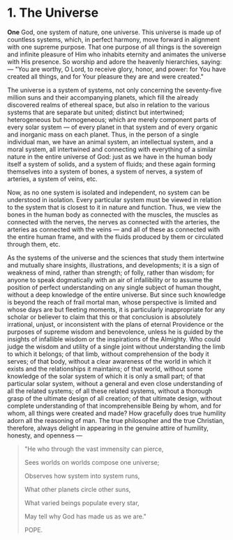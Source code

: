# 1. The Universe

**One** God, one system of nature, one universe. This universe is made up of countless systems, which, in perfect harmony, move forward in alignment with one supreme purpose. That one purpose of all things is the sovereign and infinite pleasure of Him who inhabits eternity and animates the universe with His presence. So worship and adore the heavenly hierarchies, saying: — "You are worthy, O Lord, to receive glory, honor, and power: for You have created all things, and for Your pleasure they are and were created."

The universe is a system of systems, not only concerning the seventy-five million suns and their accompanying planets, which fill the already discovered realms of ethereal space, but also in relation to the various systems that are separate but united; distinct but intertwined; heterogeneous but homogeneous; which are merely component parts of every solar system — of every planet in that system and of every organic and inorganic mass on each planet. Thus, in the person of a single individual man, we have an animal system, an intellectual system, and a moral system, all intertwined and connecting with everything of a similar nature in the entire universe of God: just as we have in the human body itself a system of solids, and a system of fluids; and these again forming themselves into a system of bones, a system of nerves, a system of arteries, a system of veins, etc.

Now, as no one system is isolated and independent, no system can be understood in isolation. Every particular system must be viewed in relation to the system that is closest to it in nature and function. Thus, we view the bones in the human body as connected with the muscles, the muscles as connected with the nerves, the nerves as connected with the arteries, the arteries as connected with the veins — and all of these as connected with the entire human frame, and with the fluids produced by them or circulated through them, etc.

As the systems of the universe and the sciences that study them intertwine and mutually share insights, illustrations, and developments; it is a sign of weakness of mind, rather than strength; of folly, rather than wisdom; for anyone to speak dogmatically with an air of infallibility or to assume the position of perfect understanding on any single subject of human thought, without a deep knowledge of the entire universe. But since such knowledge is beyond the reach of frail mortal man, whose perspective is limited and whose days are but fleeting moments, it is particularly inappropriate for any scholar or believer to claim that this or that conclusion is absolutely irrational, unjust, or inconsistent with the plans of eternal Providence or the purposes of supreme wisdom and benevolence, unless he is guided by the insights of infallible wisdom or the inspirations of the Almighty. Who could judge the wisdom and utility of a single joint without understanding the limb to which it belongs; of that limb, without comprehension of the body it serves; of that body, without a clear awareness of the world in which it exists and the relationships it maintains; of that world, without some knowledge of the solar system of which it is only a small part; of that particular solar system, without a general and even close understanding of all the related systems; of all these related systems, without a thorough grasp of the ultimate design of all creation; of that ultimate design, without complete understanding of that incomprehensible Being by whom, and for whom, all things were created and made? How gracefully does true humility adorn all the reasoning of man. The true philosopher and the true Christian, therefore, always delight in appearing in the genuine attire of humility, honesty, and openness —

> "He who through the vast immensity can pierce,
>
> Sees worlds on worlds compose one universe;
>
> Observes how system into system runs,
>
> What other planets circle other suns,
>
> What varied beings populate every star,
>
> May tell why God has made us as we are."
>
> POPE.